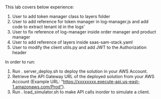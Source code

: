 This lab covers below experience:
1) User to add token manager class to layers folder
2) User to add reference for token manager in log-manager.js and add code to extract tenant id in the logs'
3) User to fix reference of log-manager inside order manager and product manager
4) User to add reference of layers inside saas-sam-stack.yaml
5) User to modify the client utils.py and add JWT to the Authorization header

In order to run:
1) Run . server_deploy.sh to deploy the solution in your AWS Account.
2) Retrieve the API Gateway URL of the deployed solution from your AWS Account (Example URL: “https://xxxxxxxx.execute-api.us-east-1.amazonaws.com/Prod”).
3) Run . load_simulator.sh <API GATEWAY URL> to make API calls inorder to simulate a client.